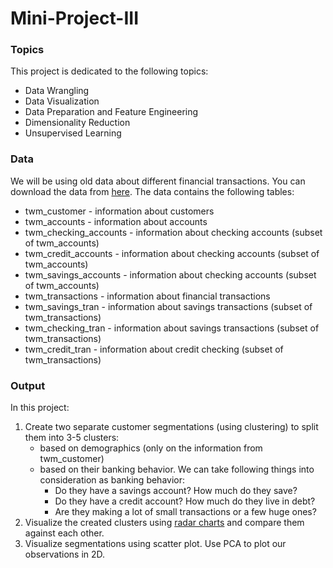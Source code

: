 # Mini-Project-III

### Topics
This project is dedicated to the following topics:
- Data Wrangling
- Data Visualization
- Data Preparation and Feature Engineering
- Dimensionality Reduction
- Unsupervised Learning

### Data
We will be using old data about different financial transactions. You can download the data from [here](https://drive.google.com/file/d/1zAjnf936aHkwVCq_BmA47p4lpRjyRzMf/view?usp=sharing). The data contains the following tables:

- twm_customer - information about customers
- twm_accounts - information about accounts
- twm_checking_accounts - information about checking accounts (subset of twm_accounts)
- twm_credit_accounts - information about checking accounts (subset of twm_accounts)
- twm_savings_accounts - information about checking accounts (subset of twm_accounts)
- twm_transactions - information about financial transactions
- twm_savings_tran - information about savings transactions (subset of twm_transactions)
- twm_checking_tran - information about savings transactions (subset of twm_transactions)
- twm_credit_tran - information about credit checking (subset of twm_transactions)

### Output

In this project:

1.  Create two separate customer segmentations (using clustering) to split them into 3-5 clusters: 
    - based on demographics (only on the information from twm_customer)
    - based on their banking behavior. We can take following things into consideration as banking behavior:
        - Do they have a savings account? How much do they save?
        - Do they have a credit account? How much do they live in debt?
        - Are they making a lot of small transactions or a few huge ones?
2. Visualize the created clusters using [radar charts](https://plotly.com/python/radar-chart/) and compare them against each other.
3. Visualize segmentations using scatter plot. Use PCA to plot our observations in 2D.
